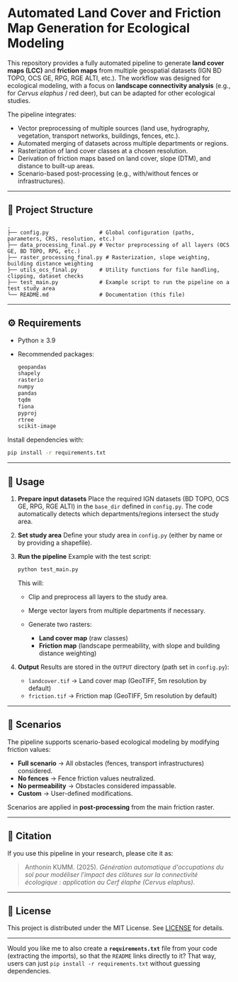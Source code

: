 # Automated Land Cover and Friction Map Generation for Ecological Modeling

This repository provides a fully automated pipeline to generate **land cover maps (LCC)** and **friction maps** from multiple geospatial datasets (IGN BD TOPO, OCS GE, RPG, RGE ALTI, etc.).
The workflow was designed for ecological modeling, with a focus on **landscape connectivity analysis** (e.g., for *Cervus elaphus* / red deer), but can be adapted for other ecological studies.

The pipeline integrates:

* Vector preprocessing of multiple sources (land use, hydrography, vegetation, transport networks, buildings, fences, etc.).
* Automated merging of datasets across multiple departments or regions.
* Rasterization of land cover classes at a chosen resolution.
* Derivation of friction maps based on land cover, slope (DTM), and distance to built-up areas.
* Scenario-based post-processing (e.g., with/without fences or infrastructures).

---

## 📂 Project Structure

```
.
├── config.py                # Global configuration (paths, parameters, CRS, resolution, etc.)
├── data_processing_final.py # Vector preprocessing of all layers (OCS GE, BD TOPO, RPG, etc.)
├── raster_processing_final.py # Rasterization, slope weighting, building distance weighting
├── utils_ocs_final.py       # Utility functions for file handling, clipping, dataset checks
├── test_main.py             # Example script to run the pipeline on a test study area
└── README.md                # Documentation (this file)
```

---

## ⚙️ Requirements

* Python ≥ 3.9
* Recommended packages:

  ```bash
  geopandas
  shapely
  rasterio
  numpy
  pandas
  tqdm
  fiona
  pyproj
  rtree
  scikit-image
  ```

Install dependencies with:

```bash
pip install -r requirements.txt
```

---

## 🚀 Usage

1. **Prepare input datasets**
   Place the required IGN datasets (BD TOPO, OCS GE, RPG, RGE ALTI) in the `base_dir` defined in `config.py`.
   The code automatically detects which departments/regions intersect the study area.

2. **Set study area**
   Define your study area in `config.py` (either by name or by providing a shapefile).

3. **Run the pipeline**
   Example with the test script:

   ```bash
   python test_main.py
   ```

   This will:

   * Clip and preprocess all layers to the study area.
   * Merge vector layers from multiple departments if necessary.
   * Generate two rasters:

     * **Land cover map** (raw classes)
     * **Friction map** (landscape permeability, with slope and building distance weighting)

4. **Output**
   Results are stored in the `OUTPUT` directory (path set in `config.py`):

   * `landcover.tif` → Land cover map (GeoTIFF, 5m resolution by default)
   * `friction.tif` → Friction map (GeoTIFF, 5m resolution by default)

---

## 🧩 Scenarios

The pipeline supports scenario-based ecological modeling by modifying friction values:

* **Full scenario** → All obstacles (fences, transport infrastructures) considered.
* **No fences** → Fence friction values neutralized.
* **No permeability** → Obstacles considered impassable.
* **Custom** → User-defined modifications.

Scenarios are applied in **post-processing** from the main friction raster.

---

## 📖 Citation

If you use this pipeline in your research, please cite it as:

> Anthonin KUMM. (2025). *Génération automatique d'occupations du sol pour modéliser l'impact des clôtures sur la connectivité écologique : application au Cerf élaphe (Cervus elaphus)*.

---

## 📝 License

This project is distributed under the MIT License. See [LICENSE](LICENSE) for details.

---

Would you like me to also create a **`requirements.txt`** file from your code (extracting the imports), so that the `README` links directly to it? That way, users can just `pip install -r requirements.txt` without guessing dependencies.
